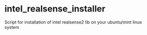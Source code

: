 # intel_realsense_installer
Script for installation of intel realsense2 lib on your ubuntu/mint linux system
